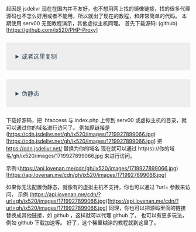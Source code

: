 起因是 jsdelivr 现在在国内并不友好，也不想用网上找的镜像链接，找的很多代理源码也不怎么好用或者不能用，所以就出了现在的教程，和非常简单的代码。
本期使用 serv00 无图教程演示，其他虚拟主机同理。
首先下载源码:
(github)[https://github.com/ix520/PHP-Proxy]

<details class="custom-block details" style="display: block; position: relative; border-radius: 2px; margin: 1.6em 0px; padding: 1.6em; background-color: rgb(238, 238, 238); color: rgb(44, 62, 80); font-family: -apple-system, BlinkMacSystemFont, &quot;Segoe UI&quot;, Roboto, Oxygen, Ubuntu, Cantarell, &quot;Fira Sans&quot;, &quot;Droid Sans&quot;, &quot;Helvetica Neue&quot;, sans-serif; font-size: 16px; font-style: normal; font-variant-ligatures: normal; font-variant-caps: normal; font-weight: 400; letter-spacing: normal; orphans: 2; text-align: start; text-indent: 0px; text-transform: none; white-space: normal; widows: 2; word-spacing: 0px; -webkit-text-stroke-width: 0px; text-decoration-thickness: initial; text-decoration-style: initial; text-decoration-color: initial;"><summary style="outline: none; cursor: pointer;">或者这里复制</summary><pre><code class="language-cpp">
<?php
// 获取 URL 参数
$url_path = isset($_GET['url']) ? $_GET['url'] : '';

if (empty($url_path)) {
    die("请使用正确的路径格式");
}

// 构建完整的目标 URL
$url = 'https://cdn.jsdelivr.net/' . $url_path;

// 设置响应头部
header('Content-Type: text/plain; charset=utf-8');
header('Content-Disposition: inline; filename="' . basename($url) . '"');
header('Content-Transfer-Encoding: binary');
header('Accept-Ranges: bytes');

// 使用 cURL 获取远程资源
$ch = curl_init();
curl_setopt($ch, CURLOPT_URL, $url);
curl_setopt($ch, CURLOPT_HEADER, false);
curl_setopt($ch, CURLOPT_USERAGENT, $_SERVER['HTTP_USER_AGENT']);
curl_setopt($ch, CURLOPT_SSL_VERIFYPEER, false);
curl_setopt($ch, CURLOPT_SSL_VERIFYHOST, false);
curl_setopt($ch, CURLOPT_RETURNTRANSFER, 1);
curl_setopt($ch, CURLOPT_FOLLOWLOCATION, 1);

if (isset($_SERVER['HTTP_REFERER'])) {
    curl_setopt($ch, CURLOPT_REFERER, $_SERVER['HTTP_REFERER']);
}

$data_down = curl_exec($ch);
if ($data_down === false) {
    die("代理时发生错误");
}

curl_close($ch);

// 直接输出内容
echo $data_down;
?>

</code></pre></details>

<details class="custom-block details" style="display: block; position: relative; border-radius: 2px; margin: 1.6em 0px; padding: 1.6em; background-color: rgb(238, 238, 238); color: rgb(44, 62, 80); font-family: -apple-system, BlinkMacSystemFont, &quot;Segoe UI&quot;, Roboto, Oxygen, Ubuntu, Cantarell, &quot;Fira Sans&quot;, &quot;Droid Sans&quot;, &quot;Helvetica Neue&quot;, sans-serif; font-size: 16px; font-style: normal; font-variant-ligatures: normal; font-variant-caps: normal; font-weight: 400; letter-spacing: normal; orphans: 2; text-align: start; text-indent: 0px; text-transform: none; white-space: normal; widows: 2; word-spacing: 0px; -webkit-text-stroke-width: 0px; text-decoration-thickness: initial; text-decoration-style: initial; text-decoration-color: initial;"><summary style="outline: none; cursor: pointer;">伪静态</summary><pre><code class="language-cpp">
RewriteEngine On
RewriteRule ^(.*)$ index.php?url=$1 [L,QSA]
</code></pre></details>

下载好源码，把 .htaccess 与 index.php 上传到 serv00 或虚拟主机的目录，就可以通过你的域名进行访问了。
例如原链接是(https://cdn.jsdelivr.net/gh/ix520/images/1719927899066.jpg)[https://cdn.jsdelivr.net/gh/ix520/images/1719927899066.jpg]
把 https://cdn.jsdelivr.net/ 替换为你的域名
现在就可以通过 http(s)://你的域名/gh/ix520/images/1719927899066.jpg 来进行访问。

示例:(https://api.lovenan.me/cdn/gh/ix520/images/1719927899066.jpg)[https://api.lovenan.me/cdn/gh/ix520/images/1719927899066.jpg]

如果你无法配置伪静态，就像有的虚拟主机不支持，你也可以通过 ?url= 参数来访问，
示例:(https://api.lovenan.me/cdn/?url=gh/ix520/images/1719927899066.jpg)[https://api.lovenan.me/cdn/?url=gh/ix520/images/1719927899066.jpg]
同理，你也可以把源码里面的链接替换成其他链接，如 github ，这样就可以代理 github 了。
也可以有更多玩法，例如 github 下载加速等。
好了，这个稀里糊涂的教程就到这里了。
